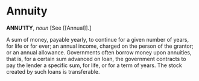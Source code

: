 # Annuity

**ANNU'ITY**, _noun_ \[See [[Annual]].\]

A sum of money, payable yearly, to continue for a given number of years, for life or for ever; an annual income, charged on the person of the grantor; or an annual allowance. Governments often borrow money upon annuities, that is, for a certain sum advanced on loan, the government contracts to pay the lender a specific sum, for life, or for a term of years. The stock created by such loans is transferable.